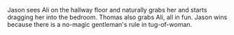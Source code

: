 Jason sees Ali on the hallway floor and naturally grabs her and starts dragging her into the bedroom. Thomas also grabs Ali, all in fun. Jason wins because there is a no-magic gentleman's rule in tug-of-woman.

